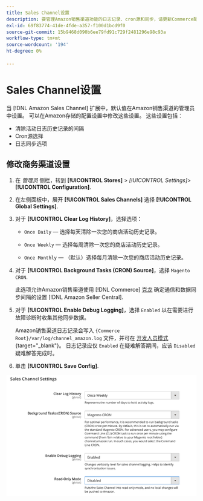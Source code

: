 ```yaml
---
title: Sales Channel设置
description: 要管理Amazon销售渠道功能的日志记录、cron源和同步，请更新Commerce配置。
exl-id: 69f83774-41de-4fde-a357-f100d1bcd9f0
source-git-commit: 15b9468d090b6ee79fd91c729f2481296e98c93a
workflow-type: tm+mt
source-wordcount: '194'
ht-degree: 0%

---
```


# Sales Channel设置

当 [!DNL Amazon Sales Channel] 扩展中，默认值在Amazon销售渠道的管理员中设置。 可以在Amazon存储的配置设置中修改这些设置。 这些设置包括：

- 清除活动日志历史记录的间隔
- Cron源选择
- 日志同步选项

## 修改商务渠道设置

1. 在 _管理员_ 侧栏，转到 **[!UICONTROL Stores]** > _[!UICONTROL Settings]_>**[!UICONTROL Configuration]**.

1. 在左侧面板中，展开 **[!UICONTROL Sales Channels]** 选择 **[!UICONTROL Global Settings]**.

1. 对于 **[!UICONTROL Clear Log History]**，选择选项：

   - `Once Daily`  — 选择每天清除一次您的商店活动历史记录。

   - `Once Weekly`  — 选择每周清除一次您的商店活动历史记录。

   - `Once Monthly`  — （默认）选择每月清除一次您的商店活动历史记录。

1. 对于 **[!UICONTROL Background Tasks (CRON) Source]**，选择 `Magento CRON`.

   此选项允许Amazon销售渠道使用 [!DNL Commerce] [克龙](https://docs.magento.com/user-guide/system/cron.html) 确定通信和数据同步间隔的设置 [!DNL Amazon Seller Central].

1. 对于 **[!UICONTROL Enable Debug Logging]**，选择 `Enabled` 以在需要进行故障诊断时收集其他同步数据。

   Amazon销售渠道日志记录会写入 `{Commerce Root}/var/log/channel_amazon.log` 文件，并可在 [开发人员模式](https://docs.magento.com/user-guide/magento/installation-modes.html){target=&quot;_blank&quot;}。 日志记录应仅 `Enabled` 在疑难解答期间，应该 `Disabled` 疑难解答完成时。

1. 单击 **[!UICONTROL Save Config]**.

![Sales Channel配置设置](assets/config-sales-channel-global-settings.png)

